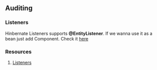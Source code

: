 ## Auditing


### Listeners
Hinbernate Listeners supports **@EntityListener**. If we wanna use it as a bean just add
Component. Check it [here](http://www.matez.de/index.php/2019/04/05/connecting-spring-and-hibernate-though-beancontainer/)

### Resources
1. [Listeners](https://vladmihalcea.com/hibernate-event-listeners/)
